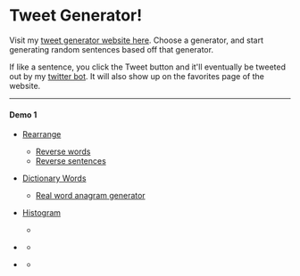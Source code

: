 # Tweet Generator!
Visit my [tweet generator website here](https://tweetgen-nic.herokuapp.com/). Choose a generator, and start generating random sentences based off that generator.

If like a sentence, you click the Tweet button and it'll eventually be tweeted out by my [twitter bot](https://twitter.com/nicc_bot). It will also show up on the favorites page of the website.

---

#### Demo 1
- [Rearrange](assignment_stuff/rearrange.py)
    - [Reverse words](https://github.com/AcidicNic/CS-12-Intro-To-Data-Structures/blob/a9adcd1d7c60790b52cd7afbeef95c4ad354361d/assignment%20stuff/rearrange.py#L17)
    - [Reverse sentences](https://github.com/AcidicNic/CS-12-Intro-To-Data-Structures/blob/a9adcd1d7c60790b52cd7afbeef95c4ad354361d/assignment%20stuff/rearrange.py#L23)
    
    
- [Dictionary Words](assignment_stuff/dictionary_words.py)
    - [Real word anagram generator](assignment_stuff/anagram.py)


- [Histogram]()
    - []()


- []()
    - []()


- []()
    - []()